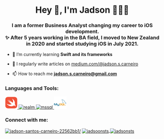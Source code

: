 <h1 align="center">Hey 👋, I'm Jadson 👨🏾‍💻</h1>
<h3 align="center">I am a former Business Analyst changing my career to iOS development. <br>
  ✨ After 5 years working in the BA field, I moved to New Zealand in 2020 and started studying iOS in July 2021.</h3>

- 🌱 I’m currently learning **Swift and its frameworks**

- 📝 I regularly write articles on [medium.com/@jadson.s.carneiro](https://medium.com/@jadson.s.carneiro)

- 📫 How to reach me **jadson.s.carneiro@gmail.com**


<h3 align="left">Languages and Tools:</h3>
<p align="left"> 
  <a href="https://developer.apple.com/swift/" target="_blank" rel="noreferrer"> <img src="https://raw.githubusercontent.com/devicons/devicon/master/icons/swift/swift-original.svg" alt="swift" width="40" height="40"/> </a>
  <a href="https://realm.io/" target="_blank" rel="noreferrer"> <img src="https://raw.githubusercontent.com/bestofjs/bestofjs-webui/8665e8c267a0215f3159df28b33c365198101df5/public/logos/realm.svg" alt="realm" width="40" height="40"/> </a>
  <a href="https://www.microsoft.com/en-us/sql-server" target="_blank" rel="noreferrer"> <img src="https://www.svgrepo.com/show/303229/microsoft-sql-server-logo.svg" alt="mssql" width="40" height="40"/> </a> 
  <a href="https://www.mysql.com/" target="_blank" rel="noreferrer"> <img src="https://raw.githubusercontent.com/devicons/devicon/master/icons/mysql/mysql-original-wordmark.svg" alt="mysql" width="40" height="40"/> </a> 
  </p>
  
  <h3 align="left">Connect with me:</h3>
<p align="left">
<a href="https://linkedin.com/in/jadson-santos-carneiro-22562bb1/" target="blank"><img align="center" src="https://raw.githubusercontent.com/rahuldkjain/github-profile-readme-generator/master/src/images/icons/Social/linked-in-alt.svg" alt="jadson-santos-carneiro-22562bb1/" height="30" width="40" /></a>
 <a href="https://twitter.com/jadsoonsts" target="blank"><img align="center" src="https://raw.githubusercontent.com/rahuldkjain/github-profile-readme-generator/master/src/images/icons/Social/twitter.svg" alt="jadsoonsts" height="30" width="40" /> </a>
  <a href="https://instagram.com/jadsonsts" target="blank"><img align="center" src="https://raw.githubusercontent.com/rahuldkjain/github-profile-readme-generator/master/src/images/icons/Social/instagram.svg" alt="jadsonsts" height="30" width="40" /></a>
</p>
 
